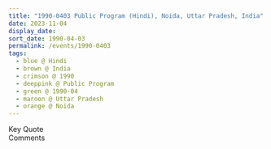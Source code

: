 ```yaml
---
title: "1990-0403 Public Program (Hindi), Noida, Uttar Pradesh, India"
date: 2023-11-04
display_date: 
sort_date: 1990-04-03
permalink: /events/1990-0403
tags:
  - blue @ Hindi
  - brown @ India
  - crimson @ 1990
  - deeppink @ Public Program
  - green @ 1990-04
  - maroon @ Uttar Pradesh
  - orange @ Noida
---
```


<wave-list>
  <list-title color="green" width="75">Key Quote</list-title>
  <list-item color="BlanchedAlmond"  width="200"></list-item>
  <list-item color="Lavender"></list-item>
  <list-item color="BlanchedAlmond"></list-item>
</wave-list>

<br>

<wave-list>
  <list-title color="green" width="75">Comments</list-title>
  <list-item color="BlanchedAlmond"  width="200"></list-item>
  <list-item color="Lavender"></list-item>
  <list-item color="BlanchedAlmond"></list-item>
</wave-list>